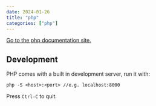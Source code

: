 ```yaml
---
date: 2024-01-26
title: "php"
categories: ["php"]
---
```



[Go to the php documentation site.](https://www.php.net/)

## Development

PHP comes with a built in development server, run it with:

```console
php -S <host>:<port> //e.g. localhost:8000
```

Press `Ctrl-C` to quit.
